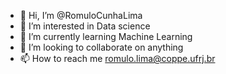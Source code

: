 - 👋 Hi, I’m @RomuloCunhaLima
- 👀 I’m interested in Data science
- 🌱 I’m currently learning Machine Learning
- 💞️ I’m looking to collaborate on anything
- 📫 How to reach me romulo.lima@coppe.ufrj.br

<!---
RomuloCunhaLima/RomuloCunhaLima is a ✨ special ✨ repository because its `README.md` (this file) appears on your GitHub profile.
You can click the Preview link to take a look at your changes.
--->
